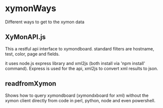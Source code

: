 # xymonWays
Different ways to get to the xymon data

## XyMonAPI.js 

This a restful api interface to xymondboard. standard filters are hostname, test, color, page and fields.

it uses node.js express library and xml2js (both install via 'npm install' command). Express is used for the api, xml2js to convert xml results to json.

## readfromXymon 

Shows how to query xymondboard (xymondxboard for xml) without the xymon client directly from code in perl, python, node and even powershell.
